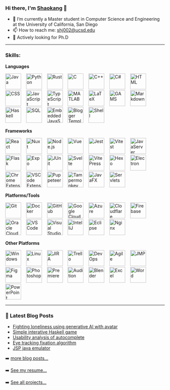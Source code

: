 ### Hi there, I'm [Shaokang](https://shaokangjiang.github.io/) 👋

<!--
**ShaokangJiang/ShaokangJiang** is a ✨ _special_ ✨ repository because its `README.md` (this file) appears on your GitHub profile.

Here are some ideas to get you started:

- 🔭 I’m currently working on ...
- 🌱 I’m currently learning ...
- 👯 I’m looking to collaborate on ...
- 🤔 I’m looking for help with ...
- 💬 Ask me about ...
- 📫 How to reach me: ...
- 😄 Pronouns: ...
- ⚡ Fun fact: ...
-->

- 🔭 I’m currently a Master student in Computer Science and Engineering at the University of California, San Diego
- 📫 How to reach me: shj002@ucsd.edu
- 🌱 Actively looking for Ph.D

---


### Skills: 

<!-- Languages -->
**Languages**


<img src="https://api.iconify.design/logos:java.svg" width="50px" alt="Java" title="Java"> &nbsp;&nbsp;
<img src="https://api.iconify.design/logos:python.svg" width="50px" alt="Python" title="Python"> &nbsp;&nbsp;
<img src="https://api.iconify.design/teenyicons/rust-outline.svg" width="50px" alt="Rust" title="Rust"> &nbsp;&nbsp;
<img src="https://api.iconify.design/vscode-icons:file-type-c.svg" width="50px" alt="C" title="C"> &nbsp;&nbsp;
<img src="https://api.iconify.design/vscode-icons:file-type-cpp.svg" width="50px" alt="C++" title="C++"> &nbsp;&nbsp;
<img src="https://api.iconify.design/vscode-icons:file-type-csharp.svg" width="50px" alt="C#" title="C#"> &nbsp;&nbsp;
<img src="https://api.iconify.design/logos:html-5.svg" width="50px" alt="HTML" title="HTML"> &nbsp;&nbsp;
<img src="https://api.iconify.design/el:css.svg" width="50px" alt="CSS" title="CSS"> &nbsp;&nbsp;
<img src="https://api.iconify.design/ion:logo-javascript.svg" width="50px" alt="JavaScript" title="JavaScript"> &nbsp;&nbsp;
<img src="https://api.iconify.design/logos:typescript-icon.svg" width="50px" alt="TypeScript" title="TypeScript"> &nbsp;&nbsp;
<img src="https://resume.shaokang.me/img/MATLAB.svg" width="50px" alt="MATLAB" title="MATLAB"> &nbsp;&nbsp;
<img src="https://api.iconify.design/file-icons:latex.svg" width="50px" alt="LaTeX" title="LaTeX"> &nbsp;&nbsp;
<img src="https://api.iconify.design/file-icons:gams.svg" width="50px" alt="GAMS" title="GAMS"> &nbsp;&nbsp;
<img src="https://api.iconify.design/ion:logo-markdown.svg" width="50px" alt="Markdown" title="Markdown"> &nbsp;&nbsp;
<img src="https://api.iconify.design/logos:haskell.svg" width="50px" alt="Haskell" title="Haskell"> &nbsp;&nbsp;
<img src="https://api.iconify.design/carbon:sql.svg" width="50px" alt="SQL" title="SQL"> &nbsp;&nbsp;
<img src="https://api.iconify.design/file-icons:ejs.svg" width="50px" alt="Embedded JavaScript" title="Embedded JavaScript"> &nbsp;&nbsp;
<img src="https://api.iconify.design/simple-icons:blogger.svg" width="50px" alt="Blogger Template Language" title="Blogger Template Language"> &nbsp;&nbsp;
<img src="https://api.iconify.design/mdi:bash.svg" width="50px" alt="Shell" title="Shell"> &nbsp;&nbsp;

<!-- Frameworks -->
**Frameworks**


<img src="https://api.iconify.design/logos:react.svg" width="50px" alt="React" title="React"> &nbsp;&nbsp;
<img src="https://api.iconify.design/logos:nuxt-icon.svg" width="50px" alt="Nuxt" title="Nuxt"> &nbsp;&nbsp;
<img src="https://api.iconify.design/logos:nodejs-icon.svg" width="50px" alt="Node.js" title="Node.js"> &nbsp;&nbsp;
<img src="https://api.iconify.design/logos:vue.svg" width="50px" alt="Vue" title="Vue"> &nbsp;&nbsp;
<img src="https://api.iconify.design/logos:jest.svg" width="50px" alt="Jest" title="Jest"> &nbsp;&nbsp;
<img src="https://api.iconify.design/logos:vitest.svg" width="50px" alt="Vitest" title="Vitest"> &nbsp;&nbsp;
<img src="https://api.iconify.design/vscode-icons:file-type-jsp.svg" width="50px" alt="JavaServer Pages" title="JavaServer Pages"> &nbsp;&nbsp;
<img src="https://api.iconify.design/logos:flask.svg" width="50px" alt="Flask" title="Flask"> &nbsp;&nbsp;
<img src="https://api.iconify.design/vscode-icons:file-type-light-expo.svg" width="50px" alt="Expo" title="Expo"> &nbsp;&nbsp;
<img src="https://resume.shaokang.me/img/JUnit.svg" width="50px" alt="JUnit" title="JUnit"> &nbsp;&nbsp;
<img src="https://api.iconify.design/logos:svelte-icon.svg" width="50px" alt="Svelte" title="Svelte"> &nbsp;&nbsp;
<img src="https://api.iconify.design/logos:vitejs.svg" width="50px" alt="VitePress" title="VitePress"> &nbsp;&nbsp;
<img src="https://api.iconify.design/logos:hexo.svg" width="50px" alt="Hexo" title="Hexo"> &nbsp;&nbsp;
<img src="https://api.iconify.design/logos:electron.svg" width="50px" alt="Electron" title="Electron"> &nbsp;&nbsp;
<img src="https://api.iconify.design/logos:chrome.svg" width="50px" alt="Chrome Extensions" title="Chrome Extensions"> &nbsp;&nbsp;
<img src="https://api.iconify.design/logos:visual-studio-code.svg" width="50px" alt="VSCode Extensions" title="VSCode Extensions"> &nbsp;&nbsp;
<img src="https://api.iconify.design/logos:puppeteer.svg" width="50px" alt="Puppeteer" title="Puppeteer"> &nbsp;&nbsp;
<img src="https://resume.shaokang.me/img/tamper.png" width="50px" alt="Tampermonkey" title="Tampermonkey"> &nbsp;&nbsp;
<img src="https://resume.shaokang.me/img/javafx.png" width="50px" alt="JavaFX" title="JavaFX"> &nbsp;&nbsp;
<img src="https://resume.shaokang.me/img/servletslogo.webp" width="50px" alt="Servlets" title="Servlets"> &nbsp;&nbsp;

<!-- Platforms/Tools -->
**Platforms/Tools**


<img src="https://api.iconify.design/logos:git-icon.svg" width="50px" alt="Git" title="Git"> &nbsp;&nbsp;
<img src="https://api.iconify.design/logos:docker-icon.svg" width="50px" alt="Docker" title="Docker"> &nbsp;&nbsp;
<img src="https://api.iconify.design/logos:github-icon.svg" width="50px" alt="GitHub" title="GitHub"> &nbsp;&nbsp;
<img src="https://api.iconify.design/logos:google-cloud.svg" width="50px" alt="Google Cloud" title="Google Cloud"> &nbsp;&nbsp;
<img src="https://api.iconify.design/logos:azure-icon.svg" width="50px" alt="Azure" title="Azure"> &nbsp;&nbsp;
<img src="https://api.iconify.design/logos:cloudflare.svg" width="50px" alt="Cloudflare" title="Cloudflare"> &nbsp;&nbsp;
<img src="https://api.iconify.design/logos:firebase.svg" width="50px" alt="Firebase" title="Firebase"> &nbsp;&nbsp;
<img src="https://api.iconify.design/logos:oracle.svg" width="50px" alt="Oracle Cloud" title="Oracle Cloud"> &nbsp;&nbsp;
<img src="https://api.iconify.design/logos:visual-studio-code.svg" width="50px" alt="VS Code" title="VS Code"> &nbsp;&nbsp;
<img src="https://api.iconify.design/logos:visual-studio.svg" width="50px" alt="Visual Studio" title="Visual Studio"> &nbsp;&nbsp;
<img src="https://api.iconify.design/logos:intellij-idea.svg" width="50px" alt="IntelliJ" title="IntelliJ"> &nbsp;&nbsp;
<img src="https://api.iconify.design/logos:eclipse.svg" width="50px" alt="Eclipse" title="Eclipse"> &nbsp;&nbsp;
<img src="https://api.iconify.design/logos:nginx.svg" width="50px" alt="Nginx" title="Nginx"> &nbsp;&nbsp;

<!-- Other Platforms -->
**Other Platforms**


<img src="https://api.iconify.design/logos:microsoft-windows.svg" width="50px" alt="Windows" title="Windows"> &nbsp;&nbsp;
<img src="https://api.iconify.design/logos:linux-tux.svg" width="50px" alt="Linux" title="Linux"> &nbsp;&nbsp;
<img src="https://api.iconify.design/logos:jira.svg" width="50px" alt="JIRA" title="JIRA"> &nbsp;&nbsp;
<img src="https://api.iconify.design/logos:trello.svg" width="50px" alt="Trello" title="Trello"> &nbsp;&nbsp;
<img src="https://api.iconify.design/simple-icons:azuredevops.svg" width="50px" alt="DevOps" title="DevOps"> &nbsp;&nbsp;
<img src="https://resume.shaokang.me/img/agility.png" width="50px" alt="Agile" title="Agile"> &nbsp;&nbsp;
<img src="https://resume.shaokang.me/img/JMP.svg" width="50px" alt="JMP" title="JMP"> &nbsp;&nbsp;
<img src="https://api.iconify.design/logos:figma.svg" width="50px" alt="Figma" title="Figma"> &nbsp;&nbsp;
<img src="https://api.iconify.design/logos:adobe-photoshop.svg" width="50px" alt="Photoshop" title="Photoshop"> &nbsp;&nbsp;
<img src="https://api.iconify.design/logos:adobe-premiere.svg" width="50px" alt="Premiere" title="Premiere"> &nbsp;&nbsp;
<img src="https://resume.shaokang.me/img/adobeaudition.svg" width="50px" alt="Audition" title="Audition"> &nbsp;&nbsp;
<img src="https://api.iconify.design/logos:blender.svg" width="50px" alt="Blender" title="Blender"> &nbsp;&nbsp;
<img src="https://resume.shaokang.me/img/icons8-excel.svg" width="50px" alt="Excel" title="Excel"> &nbsp;&nbsp;
<img src="https://resume.shaokang.me/img/icons8-word.svg" width="50px" alt="Word" title="Word"> &nbsp;&nbsp;
<img src="https://resume.shaokang.me/img/icons8-powerpoint.svg" width="50px" alt="PowerPoint" title="PowerPoint"> &nbsp;&nbsp;


---
### 📕 Latest Blog Posts

<!-- BLOG-POST-LIST:START -->
- [Fighting loneliness using generative AI with avatar](https://shaokang.me/2023/Fighting-loneliness-using-generative-AI-with-avatar/)
- [Simple interative Haskell game](https://shaokang.me/2023/Simple-interative-Haskell-game/)
- [Usability analysis of autocomplete](https://shaokang.me/2023/Usability-analysis-of-autocomplete/)
- [Eye tracking fixation algorithm](https://shaokang.me/2023/Eye-tracking-fixation-algorithm/)
- [JSP java emulator](https://shaokang.me/2023/JSP-java-emulator/)
<!-- BLOG-POST-LIST:END -->

➡️ [more blog posts...](https://shaokangjiang.github.io/)

➡️ [See my resume...](https://shaokangjiang.github.io/resume/)

➡️ [See all projects...](https://shaokangjiang.github.io/projects/)
